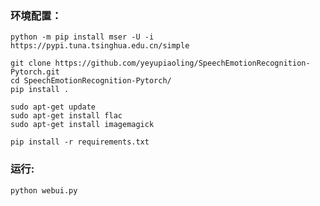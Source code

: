 ### 环境配置：

```shell
python -m pip install mser -U -i https://pypi.tuna.tsinghua.edu.cn/simple
```

```shell
git clone https://github.com/yeyupiaoling/SpeechEmotionRecognition-Pytorch.git
cd SpeechEmotionRecognition-Pytorch/
pip install .
```

```shell
sudo apt-get update
sudo apt-get install flac
sudo apt-get install imagemagick
```

```shell
pip install -r requirements.txt
```

### 运行:

```shell
python webui.py
```
